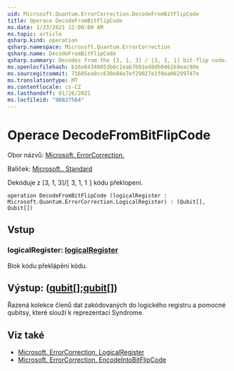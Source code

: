 ```yaml
---
uid: Microsoft.Quantum.ErrorCorrection.DecodeFromBitFlipCode
title: Operace DecodeFromBitFlipCode
ms.date: 1/23/2021 12:00:00 AM
ms.topic: article
qsharp.kind: operation
qsharp.namespace: Microsoft.Quantum.ErrorCorrection
qsharp.name: DecodeFromBitFlipCode
qsharp.summary: Decodes from the [3, 1, 3] / ⟦3, 1, 1⟧ bit-flip code.
ms.openlocfilehash: b16e84340053b6c1eab7b91ed8db0461b9eac98e
ms.sourcegitcommit: 71605ea9cc630e84e7ef29027e1f0ea06299747e
ms.translationtype: MT
ms.contentlocale: cs-CZ
ms.lasthandoff: 01/26/2021
ms.locfileid: "98827564"
---
```

# <a name="decodefrombitflipcode-operation"></a>Operace DecodeFromBitFlipCode

Obor názvů: [Microsoft. ErrorCorrection.](xref:Microsoft.Quantum.ErrorCorrection)

Balíček: [Microsoft.. Standard](https://nuget.org/packages/Microsoft.Quantum.Standard)


Dekóduje z [3, 1, 3]/⟦ 3, 1, 1 ⟧ kódu překlopení.

```qsharp
operation DecodeFromBitFlipCode (logicalRegister : Microsoft.Quantum.ErrorCorrection.LogicalRegister) : (Qubit[], Qubit[])
```


## <a name="input"></a>Vstup

### <a name="logicalregister--logicalregister"></a>logicalRegister: [logicalRegister](xref:Microsoft.Quantum.ErrorCorrection.LogicalRegister)

Blok kódu překlápění kódu.



## <a name="output--qubitqubit"></a>Výstup: ([qubit](xref:microsoft.quantum.lang-ref.qubit)[];[qubit](xref:microsoft.quantum.lang-ref.qubit)[])

Řazená kolekce členů dat zakódovaných do logického registru a pomocné qubitsy, které slouží k reprezentaci Syndrome.

## <a name="see-also"></a>Viz také

- [Microsoft. ErrorCorrection. LogicalRegister](xref:Microsoft.Quantum.ErrorCorrection.LogicalRegister)
- [Microsoft. ErrorCorrection. EncodeIntoBitFlipCode](xref:Microsoft.Quantum.ErrorCorrection.EncodeIntoBitFlipCode)